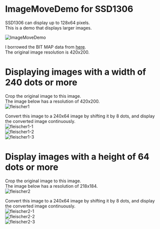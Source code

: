 # ImageMoveDemo for SSD1306

SSD1306 can display up to 128x64 pixels.   
This is a demo that displays larger images.   

![ImageMoveDemo](https://github.com/user-attachments/assets/84a65a43-72d9-4c06-b7ef-464ac2da5045)

I borrowed the BIT MAP data from [here](https://iitestudent.blogspot.com/2013/01/displaying-bitmap-on-graphic-lcd.html).   
The original image resolution is 420x200.   

# Displaying images with a width of 240 dots or more   
Crop the original image to this image.   
The image below has a resolution of 420x200.   
![fleischer1](https://github.com/user-attachments/assets/31ca12b8-c932-45e6-b021-d17f9865141b)

Convert this image to a 240x64 image by shifting it by 8 dots, and display the converted image continuously.   
![fleischer1-1](https://github.com/user-attachments/assets/3979a98b-f239-4ddf-9294-1a59a2d6d170)   
![fleischer1-2](https://github.com/user-attachments/assets/b86e8f9a-247d-4913-b008-df908bbb08cf)   
![fleischer1-3](https://github.com/user-attachments/assets/3bca8693-94a1-4d3d-b7dc-62d9b1986379)   

# Display images with a height of 64 dots or more   
Crop the original image to this image.   
The image below has a resolution of 218x184.   
![fleischer2](https://github.com/user-attachments/assets/e04b71c6-8a3b-4a03-bc99-199ad489b67e)

Convert this image to a 240x64 image by shifting it by 8 dots, and display the converted image continuously.   
![fleischer2-1](https://github.com/user-attachments/assets/a578ae7d-e0df-47df-a2b9-cbdd2dd65d12)   
![fleischer2-2](https://github.com/user-attachments/assets/b82fd09e-b5a7-480e-9224-7bd31e095e42)   
![fleischer2-3](https://github.com/user-attachments/assets/810ed461-edfe-419b-b601-4059a4fddcbb)   

